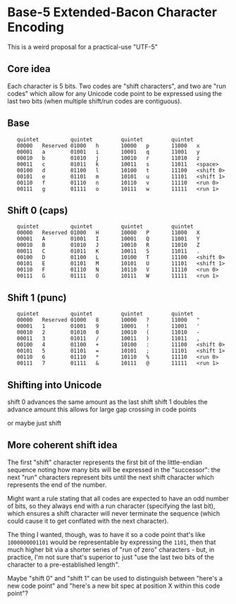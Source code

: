 # Base-5 Extended-Bacon Character Encoding

This is a weird proposal for a practical-use "UTF-5"

## Core idea

Each character is 5 bits. Two codes are "shift characters", and two are "run codes" which allow for any Unicode code point to be expressed using the last two bits (when multiple shift/run codes are contiguous).

## Base

```
   quintet          quintet         quintet         quintet
   00000   Reserved 01000   h       10000   p       11000   x
   00001   a        01001   i       10001   q       11001   y
   00010   b        01010   j       10010   r       11010   z
   00011   c        01011   k       10011   s       11011   <space>
   00100   d        01100   l       10100   t       11100   <shift 0>
   00101   e        01101   m       10101   u       11101   <shift 1>
   00110   f        01110   n       10110   v       11110   <run 0>
   00111   g        01111   o       10111   w       11111   <run 1>
```

## Shift 0 (caps)

```
   quintet          quintet         quintet         quintet
   00000   Reserved 01000   H       10000   P       11000   X
   00001   A        01001   I       10001   Q       11001   Y
   00010   B        01010   J       10010   R       11010   Z
   00011   C        01011   K       10011   S       11011   .
   00100   D        01100   L       10100   T       11100   <shift 0>
   00101   E        01101   M       10101   U       11101   <shift 1>
   00110   F        01110   N       10110   V       11110   <run 0>
   00111   G        01111   O       10111   W       11111   <run 1>
```

## Shift 1 (punc)

```
   quintet          quintet         quintet         quintet
   00000   Reserved 01000   8       10000   ?       11000   "
   00001   1        01001   9       10001   !       11001   '
   00010   2        01010   0       10010   (       11010   -
   00011   3        01011   /       10011   )       11011   ,
   00100   4        01100   +       10100   :       11100   <shift 0>
   00101   5        01101   =       10101   ;       11101   <shift 1>
   00110   6        01110   *       10110   %       11110   <run 0>
   00111   7        01111   &       10111   @       11111   <run 1>
```

## Shifting into Unicode

shift 0 advances the same amount as the last shift
shift 1 doubles the advance amount
this allows for large gap crossing in code points

or maybe just shift

## More coherent shift idea

The first "shift" character represents the first bit of the little-endian sequence noting how many bits will be expressed in the "successor": the next "run" characters represent bits until the next shift character which represents the end of the number.

Might want a rule stating that all codes are expected to have an odd number of bits, so they always end with a run character (specifying the last bit), which ensures a shift character will never terminate the sequence (which could cause it to get conflated with the next character).

The thing I wanted, though, was to have it so a code point that's like `1000000001101` would be representable by expressing the `1101`, then that much higher bit via a shorter series of "run of zero" characters - but, in practice, I'm not sure that's superior to just "use the last two bits of the character to a pre-established length".

Maybe "shift 0" and "shift 1" can be used to distinguish between "here's a new code point" and "here's a new bit spec at position X within this code point"?
